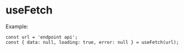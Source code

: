 # useFetch

Example: 

```
const url = 'endpoint api';
const { data: null, loading: true, error: null } = useFetch(url);
```
